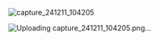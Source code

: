 ![capture_241211_104205](https://github.com/user-attachments/assets/0120ee3c-3417-454b-a4d2-ada6832e43b4)

![Uploading capture_241211_104205.png…]()
